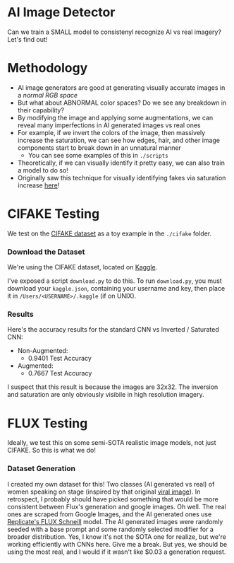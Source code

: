 # AI Image Detector
Can we train a SMALL model to consistenyl recognize AI vs real imagery? Let's find out!

# Methodology
* AI image generators are good at generating visually accurate images in a *normal RGB space*
* But what about ABNORMAL color spaces? Do we see any breakdown in their capability?
* By modifying the image and applying some augmentations, we can reveal many imperfections in AI generated images vs real ones
* For example, if we invert the colors of the image, then massively increase the saturation, we can see how edges, hair, and other image components start to break down in an unnatural manner
    * You can see some examples of this in `./scripts`
* Theoretically, if we can visually identify it pretty easy, we can also train a model to do so!
* Originally saw this technique for visually identifying fakes via saturation increase [here](https://www.linkedin.com/posts/debarghyadas_hack-to-tell-if-an-image-is-ai-generated-activity-7228431618380554240-iP7b?utm_source=share&utm_medium=member_desktop)!

# CIFAKE Testing
We test on the [CIFAKE dataset](https://ieeexplore.ieee.org/abstract/document/10409290) as a toy example in the `./cifake` folder.

### Download the Dataset
We're using the CIFAKE dataset, located on [Kaggle](https://www.kaggle.com/datasets/birdy654/cifake-real-and-ai-generated-synthetic-images?resource=download).

I've exposed a script `download.py` to do this. To run `download.py`, you must download your `kaggle.json`, containing
your username and key, then place it in `/Users/<USERNAME>/.kaggle` (if on UNIX).

### Results
Here's the accuracy results for the standard CNN vs Inverted / Saturated CNN:

* Non-Augmented:
    * 0.9401 Test Accuracy
* Augmented:
    * 0.7667 Test Accuracy

I suspect that this result is because the images are 32x32. The inversion and saturation are only obviously visibile in high resolution imagery.

# FLUX Testing
Ideally, we test this on some semi-SOTA realistic image models, not just CIFAKE. So this is what we do!

### Dataset Generation
I created my own dataset for this! Two classes (AI generated vs real) of women speaking on stage (inspired by that original [viral image](https://x.com/AngryTomtweets/status/1822203767728591350)). In retrospect, I probably should have picked something that would be more consistent between Flux's generation and google images. Oh well. The real ones are scraped from Google Images, and
the AI generated ones use [Replicate's FLUX Schneill](https://replicate.com/black-forest-labs/flux-schnell) model. The AI generated images were randomly seeded with a base prompt and some randomly selected modifier for a broader distribution. Yes, I know it's not the SOTA one for realize, but we're working efficiently with CNNs here. Give me a break. But yes, we should be using the most real, and I would if it wasn't like $0.03 a generation request.

